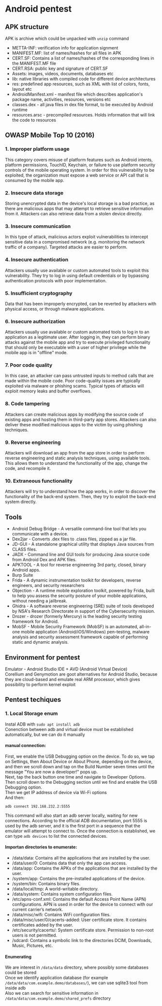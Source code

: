 # Android pentest

## APK structure
APK is archive which could be unpacked with `unzip` command

- METTA-INF: verification info for application signment
- MANIFEST.MF: list of names/hashes for all files in APK
- CERT.SF: Contains a list of names/hashes of the corresponding lines in the MANIFEST.MF file
- CERT.RSA: public key and signature of CERT.SF
- Assets: images, videos, documents, databases etc
- lib: native libraries with compiled code for different device architectures
- res: predefined app resources, such as XML with list of colors, fonts, layout etc
- AndroidManifest.xml - manifest file which describes application's package name, activities, resources, versions etc
- classes.dex - all java files in dex file format, to be executed by Android runtime
- resources.arsc - precompiled resources. Holds information that will link the code to resources

## OWASP Mobile Top 10 (2016)

### 1. Improper platform usage
This category covers misuse of platform features such as Android intents, platform permissions, TouchID, Keychain, or failure to use platform security controls of the mobile operating system. In order for this vulnerability to be exploited, the organization must expose a web service or API call that is consumed by the mobile app.  

### 2. Insecure data storage
Storing unencrypted data in the device's local storage is a bad practice, as there are malicious apps that may attempt to retrieve sensitive information from it. Attackers can  also retrieve data from a stolen device directly.  

### 3. Insecure communication
In this type of attack, malicious actors exploit vulnerabilities to intercept sensitive data in a compromised network (e.g. monitoring the network traffic of a company). Targeted attacks are easier to perform.  

### 4. Insecure authentication
Attackers usually use available or custom automated tools to exploit this vulnerability. They try to log in using default credentials or by bypassing authentication protocols with poor implementation.  

### 5. Insufficient cryptography
Data that has been improperly encrypted, can be reverted by attackers with physical access, or through malware applications.

### 6. Insecure authorization
Attackers usually use available or custom automated tools to log in to an application as a legitimate user. After logging in, they can perform binary attacks against the mobile app and try to execute privileged functionality that should only be executable with a user of higher privilege while the mobile app is in "offline" mode.

### 7. Poor code quality
In this case, an attacker can pass untrusted inputs to method calls that are made within the mobile code. Poor code-quality issues are typically exploited via malware or phishing scams. Typical types of attacks will exploit memory leaks and buffer overflows.

### 8. Code tampering
Attackers can create malicious apps by modifying the source code of existing apps and hosting them in third-party app stores. Attackers can also deliver these modified malicious apps to the victim by using phishing techniques.

### 9. Reverse engineering
Attackers will download an app from the app store in order to perform reverse engineering and static analysis techniques, using available tools. This allows them to understand the functionality of the app, change the code, and recompile it.

### 10. Extraneous functionality
Attackers will try to understand how the app works, in order to discover the functionality of the back-end system. Then, they try to exploit the back-end system directly.

## Tools
* Android Debug Bridge - A versatile command-line tool that lets you communicate with a device.
* Dex2jar - Converts .dex files to .class files, zipped as a jar file.
* JD-GUI - A standalone graphical utility that displays Java sources from CLASS files.
* JADX - Command line and GUI tools for producing Java source code from Android Dex and APK files.
* APKTOOL - A tool for reverse engineering 3rd party, closed, binary Android apps.
* Burp Suite
* Frida - A dynamic instrumentation toolkit for developers, reverse engineers, and security researchers
* Objection - A runtime mobile exploration toolkit, powered by Frida, built to help you assess the security posture of your mobile applications, without needing a jailbreak.
* Ghidra - A software reverse engineering (SRE) suite of tools developed by NSA's Research Directorate in support of the Cybersecurity mission.
* Drozer - drozer (formerly Mercury) is the leading security testing framework for Android.
* MobSF - Mobile Security Framework (MobSF) is an automated, all-in-one mobile application (Android/iOS/Windows) pen-testing, malware analysis and security assessment framework capable of performing static and dynamic analysis.

## Environment for pentest
Emulator - Android Studio IDE + AVD (Android Virtual Device)  
Corellium and Genymotion are goot alternatives for Android Studio, because they are cloud-based and emulate real ARM processor, which gives possibility to perform kernel exploit  

## Pentest techiques

### 1. Local Storage enum
Instal ADB with `sudo apt install adb`  
Conenction between adb and virtual device must be established automatically, but we can do it manually  

#### manual connection:  
First, we enable the USB Debugging option on the device. To do so, we tap on Settings, then About Device or About Phone, depending on the device, and then we scroll down and tap on the Build Number seven times until the message "You are now a developer!" pops up.  
Next, tap the back button one time and navigate to Developer Options.  
Then scroll down to the Debugging section until we find and enable the USB Debugging option.  
Then we get IP address of device via Wi-Fi options  
And then:  

```
adb connect 192.168.232.2:5555
```

This command will also start an adb server locally, waiting for new connections. According to the official ADB documentation, port 5555 is used by the adb server, and it is the first port in a sequence that the emulator will attempt to connect to. Once the connection is established, we can type `adb devices` to list the connected devices.  

#### Importan directories to enumerate:
* /data/data: Contains all the applications that are installed by the user.
* /data/user/0: Contains data that only the app can access.
* /data/app: Contains the APKs of the applications that are installed by the user.
* /system/app: Contains the pre-installed applications of the device.
* /system/bin: Contains binary files.
* /data/local/tmp: A world-writable directory.
* /data/system: Contains system configuration files.
* /etc/apns-conf.xml: Contains the default Access Point Name (APN) configurations. APN is used in order for the device to connect with our current carrier’s network.
* /data/misc/wifi: Contains WiFi configuration files.
* /data/misc/user/0/cacerts-added: User certificate store. It contains certificates added by the user.
* /etc/security/cacerts/: System certificate store. Permission to non-root users is not permitted.
* /sdcard: Contains a symbolic link to the directories DCIM, Downloads, Music, Pictures, etc.

#### Enumerating
We are interest in `/data/data` directory, where possibly some databases could be stored  
Once we identify application database (for example `/data/data/com.example.demo/databases/`), we can use sqlite3 tool from inside adb  
Also we can search for sensitive information in `/data/data/com.example.demo/shared_prefs` directory  



